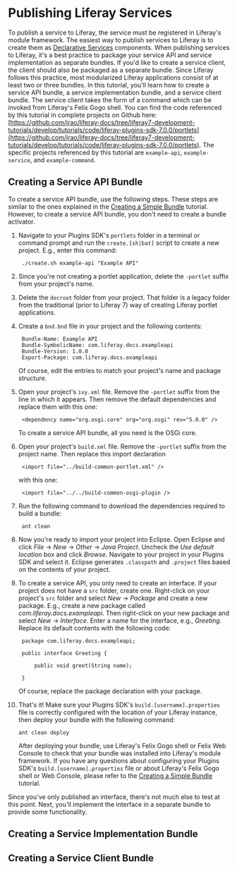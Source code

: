 # Publishing Liferay Services

To publish a service to Liferay, the service must be registered in Liferay's
module framework. The easiest way to publish services to Liferay is to create
them as [Declarative Services](http://wiki.osgi.org/wiki/Declarative_Services)
components. When publishing services to Liferay, it's a best practice to package
your service API and service implementation as separate bundles. If you'd like
to create a service client, the client should also be packaged as a separate
bundle. Since Liferay follows this practice, most modularized Liferay
applications consist of at least two or three bundles. In this tutorial, you'll
learn how to create a service API bundle, a service implementation bundle, and a
service client bundle. The service client takes the form of a command which can
be invoked from Liferay's Felix Gogo shell. You can find the code referenced by
this tutorial in complete projects on Github here:
[https://github.com/jrao/liferay-docs/tree/liferay7-development-tutorials/develop/tutorials/code/liferay-plugins-sdk-7.0.0/portlets](https://github.com/jrao/liferay-docs/tree/liferay7-development-tutorials/develop/tutorials/code/liferay-plugins-sdk-7.0.0/portlets). The specific projects referenced by this tutorial are `example-api`, `example-service`, and `example-command`.

## Creating a Service API Bundle

To create a service API bundle, use the following steps. These steps are similar
to the ones explained in the [Creating a Simple Bundle]() tutorial. However, to
create a service API bundle, you don't need to create a bundle activator. 

1. Navigate to your Plugins SDK's `portlets` folder in a terminal or command
   prompt and run the `create.[sh|bat]` script to create a new project. E.g.,
   enter this command:

        ./create.sh example-api "Example API"

2. Since you're not creating a portlet application, delete the `-portlet` suffix
   from your project's name.

3. Delete the `docroot` folder from your project. That folder is a legacy folder
   from the traditional (prior to Liferay 7) way of creating Liferay portlet
   applications.

4. Create a `bnd.bnd` file in your project and the following contents:

        Bundle-Name: Example API
        Bundle-SymbolicName: com.liferay.docs.exampleapi
        Bundle-Version: 1.0.0
        Export-Package: com.liferay.docs.exampleapi

    Of course, edit the entries to match your project's name and package
    structure.

5. Open your project's `ivy.xml` file. Remove the `-portlet` suffix from the
   line in which it appears. Then remove the default dependencies and replace
   them with this one:

        <dependency name="org.osgi.core" org="org.osgi" rev="5.0.0" />

    To create a service API bundle, all you need is the OSGi core.

6. Open your project's `build.xml` file. Remove the `-portlet` suffix from the
   project name. Then replace this import declaration

        <import file="../build-common-portlet.xml" />

    with this one:

        <import file="../../build-common-osgi-plugin />

7. Run the following command to download the dependencies required to build a
   bundle:

        ant clean

8. Now you're ready to import your project into Eclipse. Open Eclipse and click
   *File* &rarr; *New* &rarr; *Other* &rarr; *Java Project*. Uncheck the *Use
   default location* box and click *Browse*. Navigate to your project in your
   Plugins SDK and select it. Eclipse generates `.classpath` and `.project`
   files based on the contents of your project.

9. To create a service API, you only need to create an interface. If your
   project does not have a `src` folder, create one. Right-click on your
   project's `src` folder and select *New* &rarr; *Package* and create a new
   package. E.g., create a new package called *com.liferay.docs.exampleapi*.
   Then right-click on your new package and select *New* &rarr; *Interface*.
   Enter a name for the interface, e.g., *Greeting*. Replace its default
   contents with the following code:

        package com.liferay.docs.exampleapi;

        public interface Greeting {
                
            public void greet(String name);

        }

    Of course, replace the package declaration with your package.

10. That's it! Make sure your Plugins SDK's `build.[username].properties` file
    is correctly configured with the location of your Liferay instance, then
    deploy your bundle with the following command:

        ant clean deploy

    After deploying your bundle, use Liferay's Felix Gogo shell or Felix Web
    Console to check that your bundle was installed into Liferay's module
    framework. If you have any questions about configuring your Plugins SDK's
    `build.[username].properties` file or about Liferay's Felix Gogo shell or
    Web Console, please refer to the [Creating a Simple Bundle]() tutorial.
    
Since you've only published an interface, there's not much else to test at this
point. Next, you'll implement the interface in a separate bundle to provide some
functionality.

## Creating a Service Implementation Bundle

## Creating a Service Client Bundle
